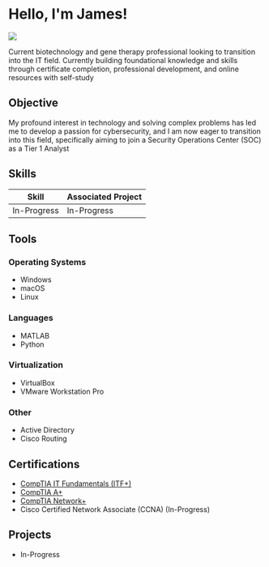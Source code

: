# Hello, I'm James!
<a href="https://linkedin.com/in/jamesahuynh"><img src="https://img.shields.io/badge/-LinkedIn-0072b1?&style=for-the-badge&logo=linkedin&logoColor=white" /></a>

Current biotechnology and gene therapy professional looking to transition into the IT field. Currently building foundational knowledge and skills through certificate completion, professional development, and online resources with self-study

## Objective

My profound interest in technology and solving complex problems has led me to develop a passion for cybersecurity, and I am now eager to transition into this field, specifically aiming to join a Security Operations Center (SOC) as a Tier 1 Analyst

## Skills

| Skill                                         | Associated Project         |
|-----------------------------------------------|----------------------------|
| In-Progress          | In-Progress |

## Tools

### Operating Systems
- Windows
- macOS
- Linux

### Languages
- MATLAB
- Python

### Virtualization
- VirtualBox
- VMware Workstation Pro

### Other
- Active Directory
- Cisco Routing

## Certifications
- [CompTIA IT Fundamentals (ITF+)](https://www.credly.com/badges/c324ce9e-d466-438b-9adc-36f4c31d8862/public_url)
- [CompTIA A+](https://www.credly.com/badges/041262ba-a8e7-4ccb-8b74-fb43371cd981/public_url)
- [CompTIA Network+](https://www.credly.com/badges/ef0d40a3-e81f-4b29-8f18-b8e7e3287a15/public_url)
- Cisco Certified Network Associate (CCNA) (In-Progress)

## Projects
- In-Progress
